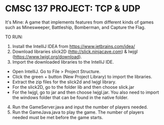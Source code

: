 # CMSC 137 PROJECT: TCP & UDP
It's Mine: A game that implements features from different kinds of games such as Minesweeper, Battleship, Bomberman, and Capture the Flag.

TO RUN:
1) Install the IntelliJ IDEA from https://www.jetbrains.com/idea/
2) Download libraries slick2D (http://slick.ninjacave.com) & lwjgl (https://www.lwjgl.org/download). 
3) Import the downloaded libraries to the IntelliJ IDE.
  - Open IntelliJ. Go to File > Project Structure.
  - Click the green + button (New Project Library) to import the libraries.
  - Extract the zip files for the slick2d and lwjgl library.
  - For the slick2D, go to the folder lib and then choose slick.jar
  - For the lwjgl, go to jar and then choose lwjgl.jar. You also need to import the windows folder that can be found in the native folder.
4) Run the GameServer.java and input the number of players needed.
5) Run the GameJava.java to play the game. The number of players needed must be met before the game starts.
